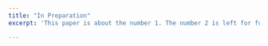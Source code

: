 ```yaml
---
title: "In Preparation"
excerpt: 'This paper is about the number 1. The number 2 is left for future work.'

---
```

